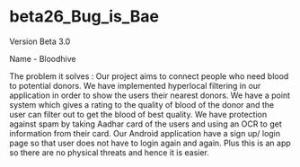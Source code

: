 # beta26_Bug_is_Bae

Version Beta 3.0

Name - Bloodhive

The problem it solves : Our project aims to connect people who need blood to potential donors. We have implemented hyperlocal filtering in our application in order to show the users their nearest donors. We have a point system which gives a rating to the quality of blood of the donor and the user can filter out to get the blood of best quality. We have protection against spam by taking Aadhar card of the users and using an OCR to get information from their card. Our Android application have a sign up/ login page so that user does not have to login again and again.  Plus this is an app so there are no physical threats and hence it is easier.



